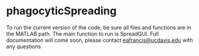 # phagocyticSpreading
To run the current version of the code, be sure all files and functions are in the MATLAB path.
The main function to run is SpreadGUI.
Full documentation will come soon, please contact eafrancis@ucdavis.edu with any questions
